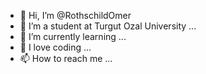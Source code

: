 - 👋 Hi, I’m @RothschildOmer
- 👀 I’m a student at Turgut Ozal University ...
- 🌱 I’m currently learning ...
- 💞️ I love coding ...
- 📫 How to reach me ...

<!---
RothschildOmer/RothschildOmer is a ✨ special ✨ repository because its `README.md` (this file) appears on your GitHub profile.
You can click the Preview link to take a look at your changes.
--->
